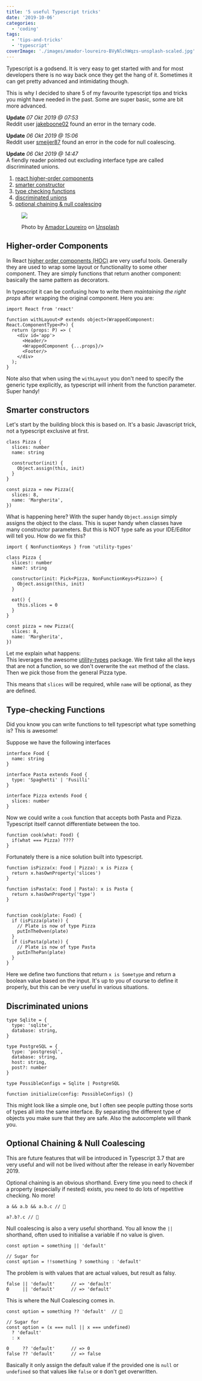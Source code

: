 ```yaml
---
title: '5 useful Typescript tricks'
date: '2019-10-06'
categories:
  - 'coding'
tags:
  - 'tips-and-tricks'
  - 'typescript'
coverImage: './images/amador-loureiro-BVyNlchWqzs-unsplash-scaled.jpg'
---
```


Typescript is a godsend. It is very easy to get started with and for most developers there is no way back once they get the hang of it. Sometimes it can get pretty advanced and intimidating though.

This is why I decided to share 5 of my favourite typescript tips and tricks you might have needed in the past. Some are super basic, some are bit more advanced.

**Update** _07 Okt 2019 @ 07:53_  
Reddit user [jakeboone02](https://www.reddit.com/r/typescript/comments/de17xs/5_useful_typescript_tricks_small_tricks_you_might/f2t9prk?utm_source=share&utm_medium=web2x) found an error in the ternary code.

**Update** _06 Okt 2019 @ 15:06_  
Reddit user [smeijer87](https://www.reddit.com/r/typescript/comments/de17xs/5_useful_typescript_tricks_small_tricks_you_might/f2qveub?utm_source=share&utm_medium=web2x) found an error in the code for null coalescing.

**Update** _06 Okt 2019 @ 14:47_  
A fiendly reader pointed out excluding interface type are called discriminated unions.

1. [react higher-order components](#hoc)
2. [smarter constructor](#constructors)
3. [type checking functions](#type-checking-function)
4. [discriminated unions](#excluding)
5. [optional chaining & null coalescing](#future)

<figure>

![](images/amador-loureiro-BVyNlchWqzs-unsplash-scaled.jpg)

<figcaption>

Photo by [Amador Loureiro](https://unsplash.com/@amadorloureiroblanco?utm_source=unsplash&utm_medium=referral&utm_content=creditCopyText) on [Unsplash](https://unsplash.com/search/photos/type?utm_source=unsplash&utm_medium=referral&utm_content=creditCopyText)

</figcaption>

</figure>

## Higher-order Components

In React [higher order components (HOC)](https://reactjs.org/docs/higher-order-components.html) are very useful tools. Generally they are used to wrap some layout or functionality to some other component. They are simply functions that return another component: basically the same pattern as decorators.

In typescript it can be confusing how to write them _maintaining the right props_ after wrapping the original component. Here you are:

```
import React from 'react'

function withLayout<P extends object>(WrappedComponent: React.ComponentType<P>) {
  return (props: P) => (
    <div id='app'>
      <Header/>
      <WrappedComponent {...props}/>
      <Footer/>
    </div>
  );
}
```

Note also that when using the `withLayout` you don't need to specify the generic type explicitly, as typescript will inherit from the function parameter. Super handy!

## Smarter constructors

Let's start by the building block this is based on. It's a basic Javascript trick, not a typescript exclusive at first.

```
class Pizza {
  slices: number
  name: string

  constructor(init) {
    Object.assign(this, init)
  }
}

const pizza = new Pizza({
  slices: 8,
  name: 'Margherita',
})
```

What is happening here? With the super handy `Object.assign` simply assigns the object to the class. This is super handy when classes have many constructor parameters. But this is NOT type safe as your IDE/Editor will tell you. How do we fix this?

```
import { NonFunctionKeys } from 'utility-types'

class Pizza {
  slices!: number
  name?: string

  constructor(init: Pick<Pizza, NonFunctionKeys<Pizza>>) {
    Object.assign(this, init)
  }

  eat() {
    this.slices = 0
  }
}

const pizza = new Pizza({
  slices: 8,
  name: 'Margherita',
})
```

Let me explain what happens:  
This leverages the awesome [utility-types](https://github.com/piotrwitek/utility-types) package. We first take all the keys that are not a function, so we don't overwrite the `eat` method of the class. Then we pick those from the general Pizza type.

This means that `slices` will be required, while `name` will be optional, as they are defined.

## Type-checking Functions

Did you know you can write functions to tell typescript what type something is? This is awesome!

Suppose we have the following interfaces

```
interface Food {
  name: string
}

interface Pasta extends Food {
  type: 'Spaghetti' | 'Fusilli'
}

interface Pizza extends Food {
  slices: number
}
```

Now we could write a `cook` function that accepts both Pasta and Pizza. Typescript itself cannot differentiate between the too.

```
function cook(what: Food) {
  if(what === Pizza) ????
}
```

Fortunately there is a nice solution built into typescript.

```
function isPizza(x: Food | Pizza): x is Pizza {
  return x.hasOwnProperty('slices')
}

function isPasta(x: Food | Pasta): x is Pasta {
  return x.hasOwnProperty('type')
}


function cook(plate: Food) {
  if (isPizza(plate)) {
    // Plate is now of type Pizza
    putInTheOven(plate)
  }
  if (isPasta(plate)) {
    // Plate is now of type Pasta
    putInThePan(plate)
  }
}
```

Here we define two functions that return `x is Sometype` and return a boolean value based on the input. It's up to you of course to define it properly, but this can be very useful in various situations.

## Discriminated unions

```
type Sqlite = {
  type: 'sqlite',
  database: string,
}

type PostgreSQL = {
  type: 'postgresql',
  database: string,
  host: string,
  post?: number
}

type PossibleConfigs = Sqlite | PostgreSQL

function initialize(config: PossibleConfigs) {}
```

This might look like a simple one, but I often see people putting those sorts of types all into the same interface. By separating the different type of objects you make sure that they are safe. Also the autocomplete will thank you.

## Optional Chaining & Null Coalescing

This are future features that will be introduced in Typescript 3.7 that are very useful and will not be lived without after the release in early November 2019.

Optional chaining is an obvious shorthand. Every time you need to check if a property (especially if nested) exists, you need to do lots of repetitive checking. No more!

```
a && a.b && a.b.c // 🤬

a?.b?.c // 🚀
```

Null coalescing is also a very useful shorthand. You all know the `||` shorthand, often used to initialise a variable if no value is given.

```
const option = something || 'default'

// Sugar for
const option = !!something ? something : 'default'
```

The problem is with values that are actual values, but result as falsy.

```
false || 'default'      // => 'default'
0     || 'default'      // => 'default'
```

This is where the Null Coalescing comes in.

```
const option = something ?? 'default'  // 🚀

// Sugar for
const option = (x === null || x === undefined)
  ? 'default'
  : x

0     ?? 'default'      // => 0
false ?? 'default'      // => false
```

Basically it only assign the default value if the provided one is `null` or `undefined` so that values like `false` or `0` don't get overwritten.
